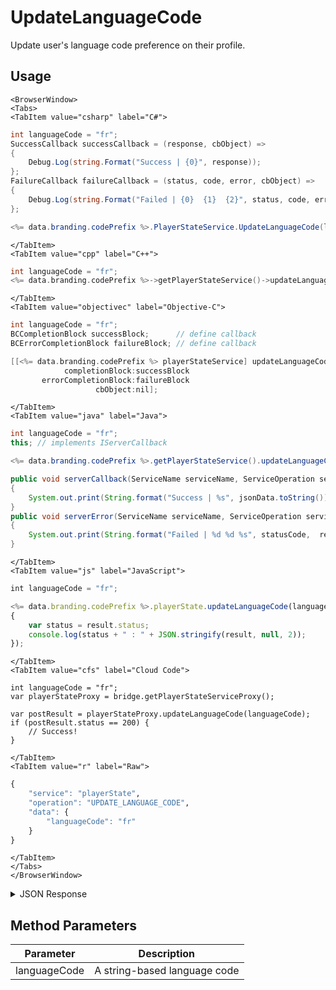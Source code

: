 # UpdateLanguageCode

Update user's language code preference on their profile.

<PartialServop service_name="playerState" operation_name="UPDATE_LANGUAGE_CODE" />

## Usage

```mdx-code-block
<BrowserWindow>
<Tabs>
<TabItem value="csharp" label="C#">
```

```csharp
int languageCode = "fr";
SuccessCallback successCallback = (response, cbObject) =>
{
    Debug.Log(string.Format("Success | {0}", response));
};
FailureCallback failureCallback = (status, code, error, cbObject) =>
{
    Debug.Log(string.Format("Failed | {0}  {1}  {2}", status, code, error));
};

<%= data.branding.codePrefix %>.PlayerStateService.UpdateLanguageCode(languageCode, successCallback, failureCallback);
```

```mdx-code-block
</TabItem>
<TabItem value="cpp" label="C++">
```

```cpp
int languageCode = "fr";
<%= data.branding.codePrefix %>->getPlayerStateService()->updateLanguageCode(languageCode, this);
```

```mdx-code-block
</TabItem>
<TabItem value="objectivec" label="Objective-C">
```

```objectivec
int languageCode = "fr";
BCCompletionBlock successBlock;      // define callback
BCErrorCompletionBlock failureBlock; // define callback

[[<%= data.branding.codePrefix %> playerStateService] updateLanguageCode:languageCode
            completionBlock:successBlock
       errorCompletionBlock:failureBlock
                   cbObject:nil];
```

```mdx-code-block
</TabItem>
<TabItem value="java" label="Java">
```

```java
int languageCode = "fr";
this; // implements IServerCallback

<%= data.branding.codePrefix %>.getPlayerStateService().updateLanguageCode(languageCode, this);

public void serverCallback(ServiceName serviceName, ServiceOperation serviceOperation, JSONObject jsonData)
{
    System.out.print(String.format("Success | %s", jsonData.toString()));
}
public void serverError(ServiceName serviceName, ServiceOperation serviceOperation, int statusCode, int reasonCode, String jsonError)
{
    System.out.print(String.format("Failed | %d %d %s", statusCode,  reasonCode, jsonError.toString()));
}
```

```mdx-code-block
</TabItem>
<TabItem value="js" label="JavaScript">
```

```javascript
int languageCode = "fr";

<%= data.branding.codePrefix %>.playerState.updateLanguageCode(languageCode, result =>
{
	var status = result.status;
	console.log(status + " : " + JSON.stringify(result, null, 2));
});
```

```mdx-code-block
</TabItem>
<TabItem value="cfs" label="Cloud Code">
```

```cfscript
int languageCode = "fr";
var playerStateProxy = bridge.getPlayerStateServiceProxy();

var postResult = playerStateProxy.updateLanguageCode(languageCode);
if (postResult.status == 200) {
    // Success!
}
```

```mdx-code-block
</TabItem>
<TabItem value="r" label="Raw">
```

```r
{
	"service": "playerState",
	"operation": "UPDATE_LANGUAGE_CODE",
	"data": {
		"languageCode": "fr"
	}
}
```

```mdx-code-block
</TabItem>
</Tabs>
</BrowserWindow>
```

<details>
<summary>JSON Response</summary>

```json
{
    "status":200,
    "data":
    {
        "languageCode": "fr"
    }
}
```
</details>

## Method Parameters
Parameter | Description
--------- | -----------
languageCode | A string-based language code


